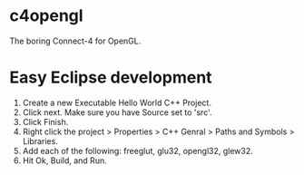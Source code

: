 c4opengl
========

The boring Connect-4 for OpenGL.

Easy Eclipse development
========================
1. Create a new Executable Hello World C++ Project.
2. Click next. Make sure you have Source set to 'src'.
3. Click Finish.
4. Right click the project > Properties > C++ Genral >
   Paths and Symbols > Libraries.
5. Add each of the following: freeglut, glu32, opengl32, glew32.
6. Hit Ok, Build, and Run. 
